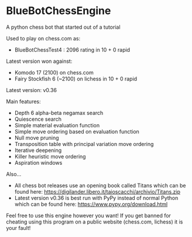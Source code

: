 # BlueBotChessEngine
A python chess bot that started out of a tutorial

Used to play on chess.com as:
- BlueBotChessTest4 : 2096 rating in 10 + 0 rapid

Latest version won against:
- Komodo 17 (2100) on chess.com
- Fairy Stockfish 6 (~2100) on lichess in 10 + 0 rapid

Latest version: v0.36

Main features:
- Depth 6 alpha-beta negamax search
- Quiescence search
- Simple material evaluation function
- Simple move ordering based on evaluation function
- Null move pruning
- Transposition table with principal variation move ordering
- Iterative deepening
- Killer heuristic move ordering
- Aspiration windows

Also...
- All chess bot releases use an opening book called Titans which can be found here: https://digilander.libero.it/taioscacchi/archivio/Titans.zip
- Latest version v0.36 is best run with PyPy instead of normal Python which can be found here: https://www.pypy.org/download.html

Feel free to use this engine however you want! If you get banned for cheating using this program on a public website (chess.com, lichess) it is your fault!
